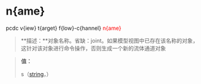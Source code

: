 # n{ame}
pcdc v{iew} t{arget} f{low}-c{hannel} <span style='color: red;'>n{ame}</span>
> **描述：**对象名称。省缺：joint。如果模型视图中已存在该名称的对象，这针对该对象进行命令操作，否则生成一个新的流体通道对象

> 
> **值：**
> 
> s（[string](数据类型/string/)，）

